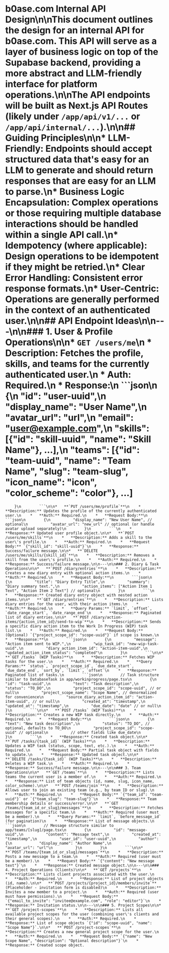 # b0ase.com Internal API Design\n\nThis document outlines the design for an internal API for b0ase.com. This API will serve as a layer of business logic on top of the Supabase backend, providing a more abstract and LLM-friendly interface for platform operations.\n\nThe API endpoints will be built as Next.js API Routes (likely under `/app/api/v1/...` or `/app/api/internal/...`).\n\n## Guiding Principles\n\n*   **LLM-Friendly:** Endpoints should accept structured data that\'s easy for an LLM to generate and should return responses that are easy for an LLM to parse.\n*   **Business Logic Encapsulation:** Complex operations or those requiring multiple database interactions should be handled within a single API call.\n*   **Idempotency (where applicable):** Design operations to be idempotent if they might be retried.\n*   **Clear Error Handling:** Consistent error response formats.\n*   **User-Centric:** Operations are generally performed in the context of an authenticated user.\n\n## API Endpoint Ideas\n\n---\n\n### 1. User & Profile Operations\n\n*   **`GET /users/me`**\n    *   **Description:** Fetches the profile, skills, and teams for the currently authenticated user.\n    *   **Auth:** Required.\n    *   **Response:**\n        ```json\n        {\n          "id": "user-uuid",\n          "display_name": "User Name",\n          "avatar_url": "url",\n          "email": "user@example.com",\n          "skills": [{"id": "skill-uuid", "name": "Skill Name"}, ...],\n          "teams": [{"id": "team-uuid", "name": "Team Name", "slug": "team-slug", "icon_name": "icon", "color_scheme": "color"}, ...]
        }\n        ```\n\n*   **`PUT /users/me/profile`**\n    *   **Description:** Updates the profile of the currently authenticated user.\n    *   **Auth:** Required.\n    *   **Request Body:**\n        ```json\n        {\n          "display_name": "New User Name", // optional\n          "avatar_url": "new_url" // optional (or handle avatar upload separately)\n        }\n        ```\n    *   **Response:** Updated user profile object.\n\n*   **`POST /users/me/skills`**\n    *   **Description:** Adds a skill to the user\'s profile.\n    *   **Auth:** Required.\n    *   **Request Body:** `{"skill_id": "skill-uuid"}`\n    *   **Response:** Success/failure message.\n\n*   **`DELETE /users/me/skills/{skill_id}`**\n    *   **Description:** Removes a skill from the user\'s profile.\n    *   **Auth:** Required.\n    *   **Response:** Success/failure message.\n\n---\n\n### 2. Diary & Task Operations\n\n*   **`POST /diary/entries`**\n    *   **Description:** Creates a new diary entry with optional action items.\n    *   **Auth:** Required.\n    *   **Request Body:**\n        ```json\n        {\n          "title": "Diary Entry Title",\n          "summary": "Diary summary text.",\n          "action_items": ["Action Item 1 Text", "Action Item 2 Text"] // optional\n        }\n        ```\n    *   **Response:** Created diary entry object with nested action items.\n\n*   **`GET /diary/entries`**\n    *   **Description:** Lists diary entries for the user, with their action items.\n    *   **Auth:** Required.\n    *   **Query Params:** `limit`, `offset`, `date_range_start`, `date_range_end`\n    *   **Response:** Paginated list of diary entries.\n\n*   **`POST /diary/action-items/{action_item_id}/send-to-wip`**\n    *   **Description:** Sends a specific diary action item to the Work In Progress (WIP) task list.\n    *   **Auth:** Required.\n    *   **Request Body:** (Optional) `{"project_scope_id": "scope-uuid"}` if scope is known.\n    *   **Response:**\n        ```json\n        {\n          "message": "Action item sent to WIP.",\n          "wip_task_id": "new-wip-task-uuid",\n          "diary_action_item_id": "action-item-uuid",\n          "updated_action_item_status": "completed"\n        }\n        ```\n\n*   **`GET /tasks` (WIP Tasks)**\n    *   **Description:** Fetches WIP tasks for the user.\n    *   **Auth:** Required.\n    *   **Query Params:** `status`, `project_scope_id`, `due_date_start`, `due_date_end`, `sort_by`, `limit`, `offset`\n    *   **Response:** Paginated list of tasks.\n        ```json\n        // Task structure similar to DatabaseTask in app/workinprogress/page.tsx\n        {\n          "id": "task-uuid",\n          "text": "Task description",\n          "status": "TO_DO",\n          "project_scope_id": "scope-uuid", // or null\n          "project_scope_name": "Scope Name", // denormalized for convenience\n          "source_diary_action_item_id": "action-item-uuid", // or null\n          "created_at": "timestamp",\n          "updated_at": "timestamp",\n          "due_date": "date" // or null\n        }\n        ```\n\n*   **`POST /tasks` (WIP Tasks)**\n    *   **Description:** Creates a new WIP task directly.\n    *   **Auth:** Required.\n    *   **Request Body:**\n        ```json\n        {\n          "text": "New task description",\n          "status": "TO_DO", // optional, defaults to TO_DO\n          "project_scope_id": "scope-uuid" // optional\n          // other fields like due_date\n        }\n        ```\n    *   **Response:** Created task object.\n\n*   **`PUT /tasks/{task_id}` (WIP Tasks)**\n    *   **Description:** Updates a WIP task (status, scope, text, etc.).\n    *   **Auth:** Required.\n    *   **Request Body:** Partial task object with fields to update.\n    *   **Response:** Updated task object.\n\n*   **`DELETE /tasks/{task_id}` (WIP Tasks)**\n    *   **Description:** Deletes a WIP task.\n    *   **Auth:** Required.\n    *   **Response:** Success/failure message.\n\n---\n\n### 3. Team Operations\n\n*   **`GET /teams`**\n    *   **Description:** Lists teams the current user is a member of.\n    *   **Auth:** Required.\n    *   **Response:** List of team objects (id, name, slug, icon_name, color_scheme).\n\n*   **`POST /teams/join`**\n    *   **Description:** Allows user to join an existing team (e.g., by team ID or slug).\n    *   **Auth:** Required.\n    *   **Request Body:** `{"team_id": "team-uuid"}` or `{"team_slug": "team-slug"}`\n    *   **Response:** Team membership details or success/error.\n\n*   **`GET /teams/{team_id_or_slug}/messages`**\n    *   **Description:** Fetches messages for a specific team.\n    *   **Auth:** Required (user must be a member).\n    *   **Query Params:** `limit`, `before_message_id` (for pagination)\n    *   **Response:** List of message objects.\n        ```json\n        // Message structure similar to app/teams/[slug]/page.tsx\n        {\n          "id": "message-uuid",\n          "content": "Message text",\n          "created_at": "timestamp",\n          "user_id": "user-uuid",\n          "author": {\n            "display_name": "Author Name",\n            "avatar_url": "url"\n          }\n        }\n        ```\n\n*   **`POST /teams/{team_id_or_slug}/messages`**\n    *   **Description:** Posts a new message to a team.\n    *   **Auth:** Required (user must be a member).\n    *   **Request Body:** `{"content": "New message text"}`\n    *   **Response:** Created message object.\n\n---\n\n### 4. Project Operations (Clients)\n\n*   **`GET /projects`**\n    *   **Description:** Lists client projects associated with the user.\n    *   **Auth:** Required.\n    *   **Response:** List of project objects (id, name).\n\n*   **`POST /projects/{project_id}/members/invite`** (Placeholder - invitation form is disabled)\n    *   **Description:** Invites a new member to a project.\n    *   **Auth:** Required (user must have permissions).\n    *   **Request Body:** `{"email_to_invite": "invitee@example.com", "role": "editor"}`\n    *   **Response:** Invitation status.\n\n---\n\n### 5. Project Scopes\n\n*   **`GET /project-scopes`**\n    *   **Description:** Lists all available project scopes for the user (combining user\'s clients and their general scopes).\n    *   **Auth:** Required.\n    *   **Response:** List of scope objects `{"id": "scope-uuid", "name": "Scope Name"}`.\n\n*   **`POST /project-scopes`**\n    *   **Description:** Creates a new general project scope for the user.\n    *   **Auth:** Required.\n    *   **Request Body:** `{"name": "New Scope Name", "description": "Optional description"}`\n    *   **Response:** Created scope object. 